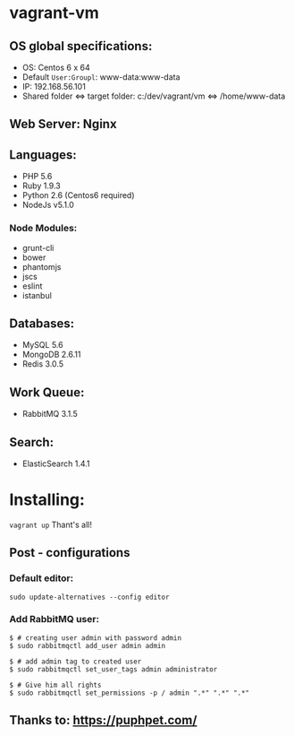 # vagrant-vm

## OS global specifications:
* OS: Centos 6 x 64
* Default ```User:Groupl```: www-data:www-data
* IP: 192.168.56.101
* Shared folder <=> target folder: c:/dev/vagrant/vm <=> /home/www-data

## Web Server: Nginx

## Languages:
* PHP 5.6
* Ruby 1.9.3
* Python 2.6 (Centos6 required)
* NodeJs v5.1.0

### Node Modules:
* grunt-cli
* bower
* phantomjs
* jscs
* eslint
* istanbul

## Databases:
* MySQL 5.6
* MongoDB 2.6.11
* Redis 3.0.5

## Work Queue:
* RabbitMQ 3.1.5

## Search:
* ElasticSearch 1.4.1

# Installing:
``` vagrant up ```
Thant's all!

## Post - configurations

### Default editor:
``` sudo update-alternatives --config editor ```

### Add RabbitMQ user:
```
$ # creating user admin with password admin
$ sudo rabbitmqctl add_user admin admin
 
$ # add admin tag to created user
$ sudo rabbitmqctl set_user_tags admin administrator
 
$ # Give him all rights
$ sudo rabbitmqctl set_permissions -p / admin ".*" ".*" ".*"
```

## Thanks to: https://puphpet.com/




